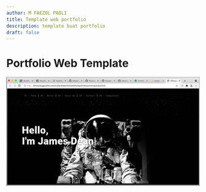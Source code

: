 ```yaml
---
author: M FAEZOL PADLI
title: Template web portfolio
description: template buat portfolio
draft: false
---
```



# Portfolio Web Template

![](portfolioweb.png)
